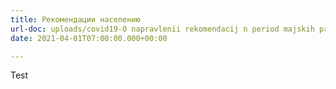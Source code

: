 ```yaml
---
title: Рекомендации населению
url-doc: uploads/covid19-O napravlenii rekomendacij n period majskih prazdnikov.pdf
date: 2021-04-01T07:00:00.000+00:00

---
```

Test